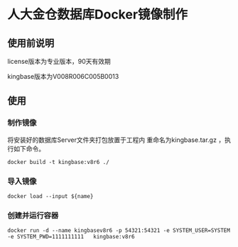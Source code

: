 # 人大金仓数据库Docker镜像制作

## 使用前说明

license版本为专业版本，90天有效期

kingbase版本为V008R006C005B0013

## 使用

### 制作镜像

将安装好的数据库Server文件夹打包放置于工程内 重命名为kingbase.tar.gz ，执行如下命令。

```shell
docker build -t kingbase:v8r6 ./
```

### 导入镜像

```shell
docker load --input ${name} 
```

### 创建并运行容器

```shell
docker run -d --name kingbasev8r6 -p 54321:54321 -e SYSTEM_USER=SYSTEM  -e SYSTEM_PWD=1111111111   kingbase:v8r6
```